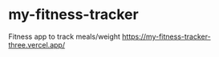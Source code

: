  # my-fitness-tracker
Fitness app to track meals/weight
https://my-fitness-tracker-three.vercel.app/